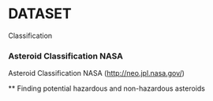 # DATASET
Classification
### Asteroid Classification NASA 
Asteroid Classification NASA (http://neo.jpl.nasa.gov/)

** Finding potential hazardous and non-hazardous asteroids

